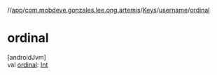 //[app](../../../../index.md)/[com.mobdeve.gonzales.lee.ong.artemis](../../index.md)/[Keys](../index.md)/[username](index.md)/[ordinal](ordinal.md)

# ordinal

[androidJvm]\
val [ordinal](ordinal.md): [Int](https://kotlinlang.org/api/latest/jvm/stdlib/kotlin/-int/index.html)
